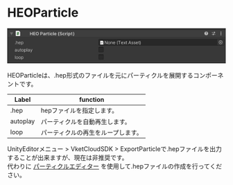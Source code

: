 
# HEOParticle
![HEOParticle](img/HEOParticle.jpg)

HEOParticleは、.hep形式のファイルを元にパーティクルを展開するコンポーネントです。<br/>

|  Label |  function  |
| ----   | ---- |
| .hep | hepファイルを指定します。 |
| autoplay | パーティクルを自動再生します。 |
| loop | パーティクルの再生をループします。 |

UnityEditorメニュー > VketCloudSDK > ExportParticleで.hepファイルを出力することが出来ますが、現在は非推奨です。<br/>
代わりに [パーティクルエディター](../particleeditor/pe_about_particleeditor.md) を使用して.hepファイルの作成を行ってください。